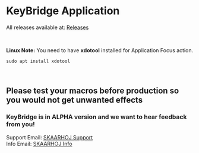 # KeyBridge Application

All releases available at:
[Releases](https://github.com/SKAARHOJ/keybridge-releases/releases)

<br/>

**Linux Note:** You need to have **xdotool** installed for Application Focus action. 
```
sudo apt install xdotool
```
<br/>

## Please test your macros before production so you would not get unwanted effects

### KeyBridge is in ALPHA version and we want to hear feedback from you!
Support Email: [SKAARHOJ Support](mailto:support@skaarhoj.com)\
Info Email: [SKAARHOJ Info](mailto:info@skaarhoj.com)
